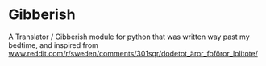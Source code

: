# Gibberish
A Translator / Gibberish module for python that was written way past my bedtime, and inspired from www.reddit.com/r/sweden/comments/301sqr/dodetot_äror_foföror_lolitote/
